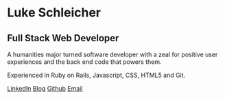 # Luke Schleicher

## Full Stack Web Developer

A humanities major turned software developer with a zeal for positive user experiences and the back end code that powers them.

Experienced in Ruby on Rails, Javascript, CSS, HTML5 and Git.

[LinkedIn](https://www.linkedin.com/in/luke-schleicher)
[Blog](https://medium.com/@luke.j.schleicher)
[Github](https://github.com/luke-schleicher/)
[Email](mailto:luke.j.schleicher@gmail.com)
